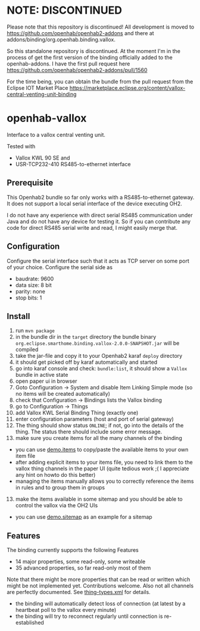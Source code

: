 # NOTE: DISCONTINUED

Please note that this repository is discontinued!
All development is moved to https://github.com/openhab/openhab2-addons
and there at addons/binding/org.openhab.binding.vallox.

So this standalone repository is discontinued.
At the moment I'm in the process of get the first version of the binding officially added to the openhab-addons. I have the first pull request here https://github.com/openhab/openhab2-addons/pull/1560

For the time being, you can obtain the bundle from the pull request from the Eclipse IOT Market Place
https://marketplace.eclipse.org/content/vallox-central-venting-unit-binding


# openhab-vallox
Interface to a vallox central venting unit.

Tested with 
* Vallox KWL 90 SE and 
* USR-TCP232-410 RS485-to-ethernet interface

## Prerequisite

This Openhab2 bundle so far only works with a RS485-to-ethernet gateway.
It does not support a local serial interface of the device executing OH2.

I do not have any experience with direct serial RS485 communication under Java and
do not have any device for testing it. So if you can contribute any code for direct
RS485 serial write and read, I might easily merge that.

## Configuration

Configure the serial interface such that it acts as TCP server on some port of your choice. 
Configure the serial side as 
* baudrate: 9600
* data size: 8 bit
* parity: none
* stop bits: 1 

## Install

1. run `mvn package`
2. in the bundle dir in the `target` directory the bundle binary `org.eclipse.smarthome.binding.vallox-2.0.0-SNAPSHOT.jar` will be compiled
3. take the jar-file and copy it to your Openhab2 karaf `deploy` directory
4. it should get picked off by karaf automatically and started
5. go into karaf console and check: `bundle:list`, it should show a `Vallox` bundle in active state
6. open paper ui in browser
7. Goto Configuration -> System and disable Item Linking Simple mode (so no items will be created automatically)
8. check that Configuration -> Bindings lists the Vallox binding
9. go to Configuration -> Things
10. add Vallox KWL Serial Binding Thing (exactly one)
11. enter configuration parameters (host and port of serial gateway)
12. The thing should show status `ONLINE`; if not, go into the details of the thing. The status there should include some error message.
13. make sure you create items for all the many channels of the binding
  * you can use [demo.items](src/org.eclipse.smarthome.binding.vallox/conf/demo.items) to copy/paste the available items to your own item file
  * after adding explicit items to your items file, you need to link them to the vallox thing channels in the paper UI (quite tedious work ;( I appreciate any hint on howto do this better)
  * managing the items manually allows you to correctly reference the items in rules and to group them in groups
13. make the items available in some sitemap and you should be able to control the vallox via the OH2 UIs
  * you can use [demo.sitemap](src/org.eclipse.smarthome.binding.vallox/conf/demo.sitemap) as an example for a sitemap

## Features

The binding currently supports the following Features
* 14 major properties, some read-only, some writeable
* 35 advanced properties, so far read-only most of them

Note that there might be more properties that can be read or written which might be not implemented yet. Contributions welcome.
Also not all channels are perfectly documented. See [thing-types.xml](src/org.eclipse.smarthome.binding.vallox/ESH-INF/thing/thing-types.xml) for details.

* the binding will automatically detect loss of connection (at latest by a heartbeat poll to the vallox every minute)
* the binding will try to reconnect regularly until connection is re-established
